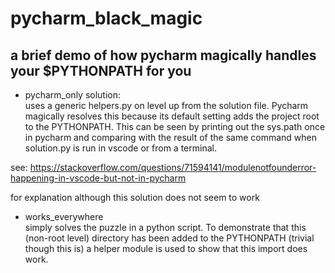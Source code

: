 # pycharm_black_magic
## a brief demo of how pycharm magically handles your $PYTHONPATH for you

- pycharm_only solution:  
uses a generic helpers.py on level up from the solution file. Pycharm magically resolves this because its default setting adds the project root to the PYTHONPATH. This can be seen by printing out the sys.path once in pycharm and comparing with the result of the same command when solution.py is run in vscode or from a terminal.

see: https://stackoverflow.com/questions/71594141/modulenotfounderror-happening-in-vscode-but-not-in-pycharm

for explanation although this solution does not seem to work

- works_everywhere  
simply solves the puzzle in a python script. To demonstrate that this (non-root level) directory has been added to the PYTHONPATH (trivial though this is) a helper module is used to show that this import does work.
